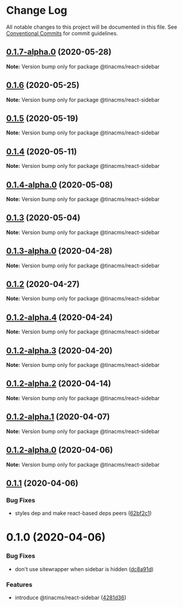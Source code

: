 # Change Log

All notable changes to this project will be documented in this file.
See [Conventional Commits](https://conventionalcommits.org) for commit guidelines.

## [0.1.7-alpha.0](https://github.com/tinacms/tinacms/compare/@tinacms/react-sidebar@0.1.6...@tinacms/react-sidebar@0.1.7-alpha.0) (2020-05-28)

**Note:** Version bump only for package @tinacms/react-sidebar





## [0.1.6](https://github.com/tinacms/tinacms/compare/@tinacms/react-sidebar@0.1.5...@tinacms/react-sidebar@0.1.6) (2020-05-25)

**Note:** Version bump only for package @tinacms/react-sidebar





## [0.1.5](https://github.com/tinacms/tinacms/compare/@tinacms/react-sidebar@0.1.4...@tinacms/react-sidebar@0.1.5) (2020-05-19)

**Note:** Version bump only for package @tinacms/react-sidebar





## [0.1.4](https://github.com/tinacms/tinacms/compare/@tinacms/react-sidebar@0.1.4-alpha.0...@tinacms/react-sidebar@0.1.4) (2020-05-11)

**Note:** Version bump only for package @tinacms/react-sidebar





## [0.1.4-alpha.0](https://github.com/tinacms/tinacms/compare/@tinacms/react-sidebar@0.1.3...@tinacms/react-sidebar@0.1.4-alpha.0) (2020-05-08)

**Note:** Version bump only for package @tinacms/react-sidebar





## [0.1.3](https://github.com/tinacms/tinacms/compare/@tinacms/react-sidebar@0.1.3-alpha.0...@tinacms/react-sidebar@0.1.3) (2020-05-04)

**Note:** Version bump only for package @tinacms/react-sidebar





## [0.1.3-alpha.0](https://github.com/tinacms/tinacms/compare/@tinacms/react-sidebar@0.1.2...@tinacms/react-sidebar@0.1.3-alpha.0) (2020-04-28)

**Note:** Version bump only for package @tinacms/react-sidebar





## [0.1.2](https://github.com/tinacms/tinacms/compare/@tinacms/react-sidebar@0.1.2-alpha.4...@tinacms/react-sidebar@0.1.2) (2020-04-27)

**Note:** Version bump only for package @tinacms/react-sidebar





## [0.1.2-alpha.4](https://github.com/tinacms/tinacms/compare/@tinacms/react-sidebar@0.1.2-alpha.3...@tinacms/react-sidebar@0.1.2-alpha.4) (2020-04-24)

**Note:** Version bump only for package @tinacms/react-sidebar





## [0.1.2-alpha.3](https://github.com/tinacms/tinacms/compare/@tinacms/react-sidebar@0.1.2-alpha.2...@tinacms/react-sidebar@0.1.2-alpha.3) (2020-04-20)

**Note:** Version bump only for package @tinacms/react-sidebar





## [0.1.2-alpha.2](https://github.com/tinacms/tinacms/compare/@tinacms/react-sidebar@0.1.2-alpha.1...@tinacms/react-sidebar@0.1.2-alpha.2) (2020-04-14)

**Note:** Version bump only for package @tinacms/react-sidebar





## [0.1.2-alpha.1](https://github.com/tinacms/tinacms/compare/@tinacms/react-sidebar@0.1.2-alpha.0...@tinacms/react-sidebar@0.1.2-alpha.1) (2020-04-07)

**Note:** Version bump only for package @tinacms/react-sidebar





## [0.1.2-alpha.0](https://github.com/tinacms/tinacms/compare/@tinacms/react-sidebar@0.1.1...@tinacms/react-sidebar@0.1.2-alpha.0) (2020-04-06)

**Note:** Version bump only for package @tinacms/react-sidebar





## [0.1.1](https://github.com/tinacms/tinacms/compare/@tinacms/react-sidebar@0.1.0...@tinacms/react-sidebar@0.1.1) (2020-04-06)


### Bug Fixes

* styles dep and make react-based deps peers ([62bf2c1](https://github.com/tinacms/tinacms/commit/62bf2c1))





# 0.1.0 (2020-04-06)


### Bug Fixes

* don't use sitewrapper when sidebar is hidden ([dc8a91d](https://github.com/tinacms/tinacms/commit/dc8a91d))


### Features

* introduce @tinacms/react-sidebar ([4281d36](https://github.com/tinacms/tinacms/commit/4281d36))
